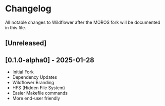 # Changelog
All notable changes to Wildflower after the MOROS fork will be documented in this file.

## [Unreleased]

## [0.1.0-alpha0] - 2025-01-28
- Initial Fork
- Dependency Updates
- Wildflower Branding
- HFS (Hidden File System)
- Easier Makefile commands
- More end-user friendly
